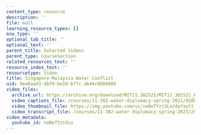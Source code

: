 ```yaml
---
content_type: resource
description: ''
file: null
learning_resource_types: []
ocw_type: ''
optional_tab_title: ''
optional_text: ''
parent_title: Selected Videos
parent_type: CourseSection
related_resources_text: ''
resource_index_text: ''
resourcetype: Video
title: Singapore-Malaysia Water Conflict
uid: 9ea6aad3-dbfd-be2d-b77c-ab44c0084989
video_files:
  archive_url: https://archive.org/download/MIT11.382S21/MIT11_382S21_6-singapore-malaysia_300k.mp4
  video_captions_file: /courses/11-382-water-diplomacy-spring-2021/d20b7192c5165f70998e79dc1f99238a_neBeTYziSLo.vtt
  video_thumbnail_file: https://img.youtube.com/vi/neBeTYziSLo/default.jpg
  video_transcript_file: /courses/11-382-water-diplomacy-spring-2021/251fc14721efe9beb28c27477788b9bc_neBeTYziSLo.pdf
video_metadata:
  youtube_id: neBeTYziSLo
---
```

